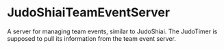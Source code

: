 # JudoShiaiTeamEventServer
A server for managing team events, similar to JudoShiai. The JudoTimer is supposed to pull its information from the team event server.
